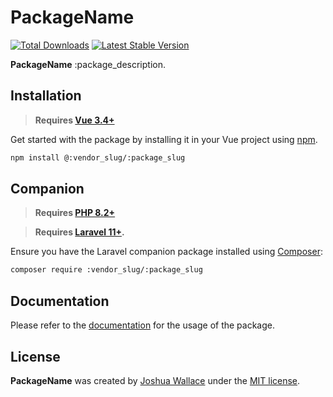 <a href="https://:vendor_slug.dev/:package_slug">
    <picture>
        <source media="(prefers-color-scheme: dark)" srcset="art/header-dark.png">
        <img alt="" src="art/header-light.png">
    </picture>
</a>

# PackageName

<p>
    <a href="https://www.npmjs.com/package/@:vendor_slug/:package_slug"><img src="https://img.shields.io/npm/dt/@:vendor_slug/:package_slug" alt="Total Downloads"></a>
    <a href="https://www.npmjs.com/package/@:vendor_slug/:package_slug"><img src="https://img.shields.io/npm/v/@:vendor_slug/:package_slug
" alt="Latest Stable Version"></a>
</p>

**PackageName** :package_description.

## Installation

> **Requires [Vue 3.4+](https://vuejs.org/releases/)**

Get started with the package by installing it in your Vue project using [npm](https://www.npmjs.com/).

```bash
npm install @:vendor_slug/:package_slug
```

## Companion

> **Requires [PHP 8.2+](https://php.net/releases/)**

> **Requires [Laravel 11+](https://laravel.com/docs/releases).**

Ensure you have the Laravel companion package installed using [Composer](https://getcomposer.org/):

```bash
composer require :vendor_slug/:package_slug
```

## Documentation

Please refer to the [documentation](https://:vendor_slug.dev/:package_slug) for the usage of the package.

## License

**PackageName** was created by [Joshua Wallace](https://joshua-wallace.com) under the [MIT license](https://opensource.org/licenses/MIT).